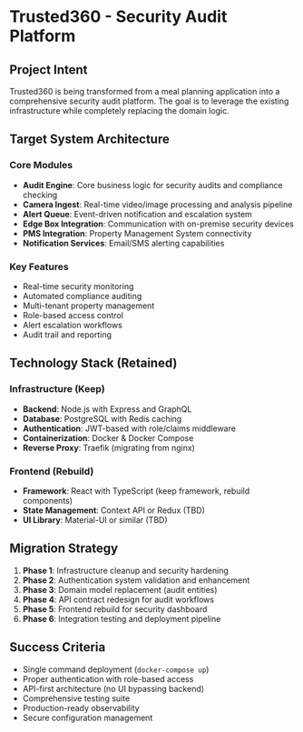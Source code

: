 # Trusted360 - Security Audit Platform

## Project Intent

Trusted360 is being transformed from a meal planning application into a comprehensive security audit platform. The goal is to leverage the existing infrastructure while completely replacing the domain logic.

## Target System Architecture

### Core Modules
- **Audit Engine**: Core business logic for security audits and compliance checking
- **Camera Ingest**: Real-time video/image processing and analysis pipeline
- **Alert Queue**: Event-driven notification and escalation system
- **Edge Box Integration**: Communication with on-premise security devices
- **PMS Integration**: Property Management System connectivity
- **Notification Services**: Email/SMS alerting capabilities

### Key Features
- Real-time security monitoring
- Automated compliance auditing
- Multi-tenant property management
- Role-based access control
- Alert escalation workflows
- Audit trail and reporting

## Technology Stack (Retained)

### Infrastructure (Keep)
- **Backend**: Node.js with Express and GraphQL
- **Database**: PostgreSQL with Redis caching
- **Authentication**: JWT-based with role/claims middleware
- **Containerization**: Docker & Docker Compose
- **Reverse Proxy**: Traefik (migrating from nginx)

### Frontend (Rebuild)
- **Framework**: React with TypeScript (keep framework, rebuild components)
- **State Management**: Context API or Redux (TBD)
- **UI Library**: Material-UI or similar (TBD)

## Migration Strategy

1. **Phase 1**: Infrastructure cleanup and security hardening
2. **Phase 2**: Authentication system validation and enhancement
3. **Phase 3**: Domain model replacement (audit entities)
4. **Phase 4**: API contract redesign for audit workflows
5. **Phase 5**: Frontend rebuild for security dashboard
6. **Phase 6**: Integration testing and deployment pipeline

## Success Criteria

- Single command deployment (`docker-compose up`)
- Proper authentication with role-based access
- API-first architecture (no UI bypassing backend)
- Comprehensive testing suite
- Production-ready observability
- Secure configuration management 